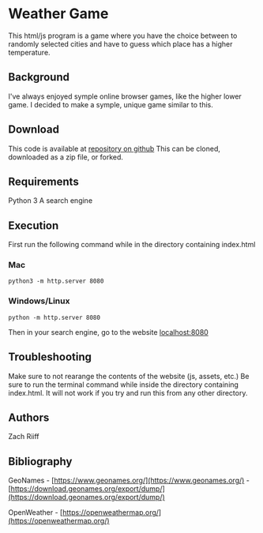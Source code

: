 # Weather Game
This html/js program is a game where you have the choice between to randomly selected cities and have to guess which place has a higher temperature.

## Background
I've always enjoyed symple online browser games, like the higher lower game. I decided to make a symple, unique game similar to this. 

## Download
This code is available at [repository on github](https://github.com/zriiff) This can be cloned, downloaded as a zip file, or forked.

## Requirements
Python 3
A search engine

## Execution
First run the following command while in the directory containing index.html
### Mac
`python3 -m http.server 8080`
### Windows/Linux
`python -m http.server 8080`

Then in your search engine, go to the website [localhost:8080](http://localhost:8080)


## Troubleshooting
Make sure to not rearange the contents of the website (js, assets, etc.)
Be sure to run the terminal command while inside the directory containing index.html. It will not work if you try and run this from any other directory.

## Authors
Zach Riiff

## Bibliography
GeoNames - [https://www.geonames.org/](https://www.geonames.org/) - [https://download.geonames.org/export/dump/](https://download.geonames.org/export/dump/)

OpenWeather - [https://openweathermap.org/](https://openweathermap.org/)
